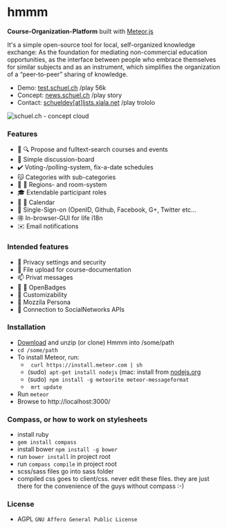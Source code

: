 hmmm
====

**Course-Organization-Platform** built with [Meteor.js](http://meteor.com)

It's a simple open-source tool for local, self-organized knowledge exchange: As the foundation for mediating non-commercial education opportunities, as the interface between people who embrace themselves for similar subjects and as an instrument, which simplifies the organization of a “peer-to-peer” sharing of knowledge.

- Demo: [test.schuel.ch](http://test.schuel.ch/?region=Englistan "runing here")  /play 56k
- Concept: [news.schuel.ch](http://news.schuel.ch "our blog") /play story
- Contact: [schueldev[at]lists.xiala.net](mailto:schueldev[_at_]lists.xiala.net "write us")  /play trololo

![schuel.ch - concept cloud](http://news.schuel.ch/wp-content/uploads/2014/11/141105_GD_wolke_EN-1024x584.png)

### Features
- :pencil: :mag: Propose and fulltext-search courses and events
- :speech_balloon: Simple discussion-board
- :heavy_check_mark: Voting-/polling-system, fix-a-date schedules
- :kissing_cat: Categories with sub-categories
- :house_with_garden: :door: Regions- and room-system
- :mortar_board: Extendable participant roles
- :calendar: :date: Calendar
- :key: Single-Sign-on (OpenID, Github, Facebook, G+, Twitter etc...
- :ideograph_advantage: In-browser-GUI for life i18n
- :envelope: Email notifications

### Intended features
- :closed_lock_with_key: Privacy settings and security
- :open_file_folder: File upload for course-documentation
- :mailbox: Privat messages
- :beginner: :name_badge: OpenBadges
- :ghost: Customizability
- :ticket: Mozzila Persona
- :8ball: Connection to SocialNetworks APIs

### Installation
- [Download](https://github.com/schuel/hmmm/archive/master.zip) and unzip (or clone) Hmmm into /some/path
- `cd /some/path`
- To install Meteor, run:
    - ` curl https://install.meteor.com | sh`
    - (sudo)` apt-get install nodejs`  (mac: install from [nodejs.org](nodejs.org)
    - (sudo)` npm install -g meteorite meteor-messageformat`
    - ` mrt update`
- Run `meteor`
- Browse to http://localhost:3000/

### Compass, or how to work on stylesheets
- install ruby
- `gem install compass`
- install bower `npm install -g bower`
- run `bower install` in project root
- run `compass compile` in project root
- scss/sass files go into sass folder
- compiled css goes to client/css. never edit these files. they are just there for the convenience of the guys without compass :-)

### License
- AGPL `GNU Affero General Public License`
